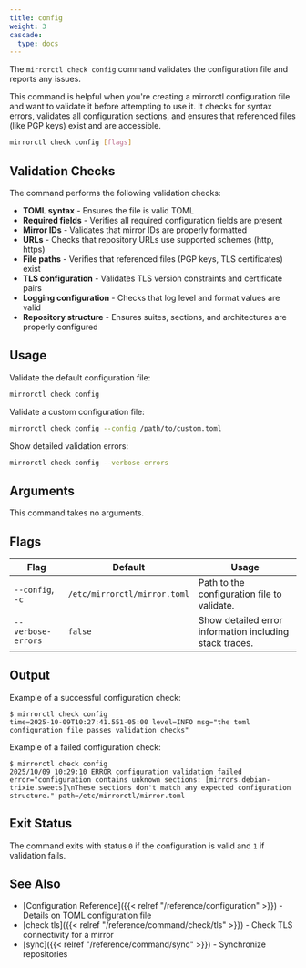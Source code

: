 ```yaml
---
title: config
weight: 3
cascade:
  type: docs
---
```


The `mirrorctl check config` command validates the configuration file and reports any issues.

This command is helpful when you're creating a mirrorctl configuration file and want to validate
it before attempting to use it. It checks for syntax errors, validates all configuration sections,
and ensures that referenced files (like PGP keys) exist and are accessible.

```bash
mirrorctl check config [flags]
```

## Validation Checks

The command performs the following validation checks:

- **TOML syntax** - Ensures the file is valid TOML
- **Required fields** - Verifies all required configuration fields are present
- **Mirror IDs** - Validates that mirror IDs are properly formatted
- **URLs** - Checks that repository URLs use supported schemes (http, https)
- **File paths** - Verifies that referenced files (PGP keys, TLS certificates) exist
- **TLS configuration** - Validates TLS version constraints and certificate pairs
- **Logging configuration** - Checks that log level and format values are valid
- **Repository structure** - Ensures suites, sections, and architectures are properly configured

## Usage

Validate the default configuration file:

```bash
mirrorctl check config
```

Validate a custom configuration file:

```bash
mirrorctl check config --config /path/to/custom.toml
```

Show detailed validation errors:

```bash
mirrorctl check config --verbose-errors
```

## Arguments

This command takes no arguments.

## Flags

| Flag | Default | Usage |
|------|---------|-------|
| `--config`, `-c` | `/etc/mirrorctl/mirror.toml` | Path to the configuration file to validate. |
| `--verbose-errors` | `false` | Show detailed error information including stack traces. |

## Output

Example of a successful configuration check:

```
$ mirrorctl check config                 
time=2025-10-09T10:27:41.551-05:00 level=INFO msg="the toml configuration file passes validation checks"
```

Example of a failed configuration check:

```
$ mirrorctl check config             
2025/10/09 10:29:10 ERROR configuration validation failed error="configuration contains unknown sections: [mirrors.debian-trixie.sweets]\nThese sections don't match any expected configuration structure." path=/etc/mirrorctl/mirror.toml
```

## Exit Status

The command exits with status `0` if the configuration is valid and `1` if validation fails.

## See Also

- [Configuration Reference]({{< relref "/reference/configuration" >}}) - Details on TOML
  configuration file
- [check tls]({{< relref "/reference/command/check/tls" >}}) - Check TLS connectivity for a
  mirror
- [sync]({{< relref "/reference/command/sync" >}}) - Synchronize repositories
